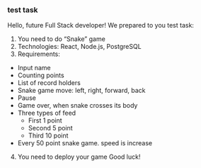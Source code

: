 ### test task

Hello, future Full Stack developer! We prepared to you test task:

1. You need to do “Snake” game
2. Technologies: React, Node.js, PostgreSQL
3. Requirements:

- Input name
- Counting points
- List of record holders
- Snake game move: left, right, forward, back
- Pause
- Game over, when snake crosses its body
- Three types of feed
  - First 1 point
  - Second 5 point
  - Third 10 point
- Every 50 point snake game. speed is increase

4. You need to deploy your game Good luck!
